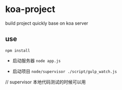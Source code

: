 # koa-project
build project quickly base on koa server

## use

`npm install`

- 启动服务器 ` node app.js `

- 启动项目 ` node/supervisor ./script/gulp_watch.js `

// supervisor 本地代码测试的时候可以用



